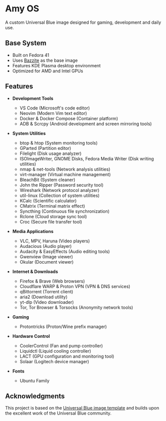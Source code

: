 # Amy OS

A custom Universal Blue image designed for gaming, development and daily use.

## Base System

- Built on Fedora 41
- Uses [Bazzite](https://bazzite.gg/) as the base image
- Features KDE Plasma desktop environment
- Optimized for AMD and Intel GPUs

## Features

- **Development Tools**
  - VS Code (Microsoft's code editor)
  - Neovim (Modern Vim text editor)
  - Docker & Docker Compose (Container platform)
  - ADB & Scrcpy (Android development and screen mirroring tools)

- **System Utilities**
  - btop & htop (System monitoring tools)
  - GParted (Partition editor)
  - Filelight (Disk usage analyzer)
  - ISOImageWriter, GNOME Disks, Fedora Media Writer (Disk writing utilities)
  - nmap & net-tools (Network analysis utilities)
  - virt-manager (Virtual machine management)
  - BleachBit (System cleaner)
  - John the Ripper (Password security tool)
  - Wireshark (Network protocol analyzer)
  - util-linux (Collection of system utilities)
  - KCalc (Scientific calculator)
  - CMatrix (Terminal matrix effect)
  - Syncthing (Continuous file synchronization)
  - Rclone (Cloud storage sync tool)
  - Croc (Secure file transfer tool)

- **Media Applications**
  - VLC, MPV, Haruna (Video players)
  - Audacious (Audio player)
  - Audacity & EasyEffects (Audio editing tools)
  - Gwenview (Image viewer)
  - Okular (Document viewer)

- **Internet & Downloads**
  - Firefox & Brave (Web browsers)
  - Cloudflare WARP & Proton VPN (VPN & DNS services)
  - qBittorrent (Torrent client)
  - aria2 (Download utility)
  - yt-dlp (Video downloader)
  - Tor, Tor Browser & Torsocks (Anonymity network tools)

- **Gaming**
  - Protontricks (Proton/Wine prefix manager)

- **Hardware Control**
  - CoolerControl (Fan and pump controller)
  - Liquidctl (Liquid cooling controller)
  - LACT (GPU configuration and monitoring tool)
  - Solaar (Logitech device manager)

- **Fonts**
  - Ubuntu Family

## Acknowledgments

This project is based on the [Universal Blue image template](https://github.com/ublue-os/image-template) and builds upon the excellent work of the Universal Blue community.

